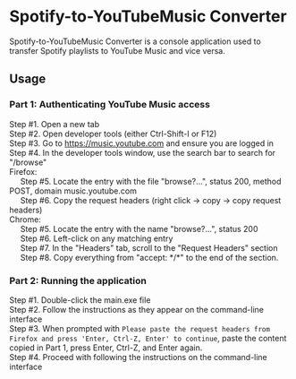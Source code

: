 # Spotify-to-YouTubeMusic Converter

Spotify-to-YouTubeMusic Converter is a console application used to transfer Spotify playlists to YouTube Music and vice versa.

## Usage

### Part 1: Authenticating YouTube Music access
Step #1. Open a new tab \
Step #2. Open developer tools (either Ctrl-Shift-I or F12) \
Step #3. Go to https://music.youtube.com and ensure you are logged in \
Step #4. In the developer tools window, use the search bar to search for "/browse" \
Firefox: \
&nbsp;&nbsp;&nbsp;&nbsp; Step #5. Locate the entry with the file "browse?...", status 200, method POST, domain music.youtube.com \
&nbsp;&nbsp;&nbsp;&nbsp; Step #6. Copy the request headers (right click -> copy -> copy request headers) \
Chrome: \
&nbsp;&nbsp;&nbsp;&nbsp; Step #5. Locate the entry with the name "browse?...", status 200 \
&nbsp;&nbsp;&nbsp;&nbsp; Step #6. Left-click on any matching entry \
&nbsp;&nbsp;&nbsp;&nbsp; Step #7. In the "Headers" tab, scroll to the "Request Headers" section \
&nbsp;&nbsp;&nbsp;&nbsp; Step #8. Copy everything from "accept: \*/*" to the end of the section.

### Part 2: Running the application
Step #1. Double-click the main.exe file \
Step #2. Follow the instructions as they appear on the command-line interface \
Step #3. When prompted with ```Please paste the request headers from Firefox and press 'Enter, Ctrl-Z, Enter' to continue```, paste the content copied in Part 1, press Enter, Ctrl-Z, and Enter again. \
Step #4. Proceed with following the instructions on the command-line interface
